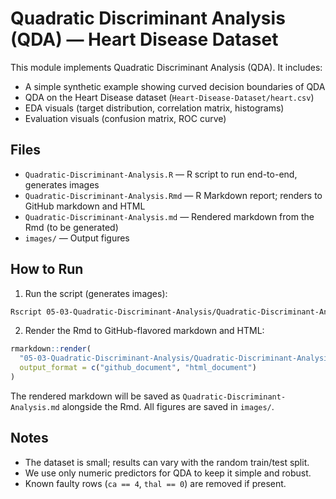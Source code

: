 # Quadratic Discriminant Analysis (QDA) — Heart Disease Dataset

This module implements Quadratic Discriminant Analysis (QDA). It includes:

- A simple synthetic example showing curved decision boundaries of QDA
- QDA on the Heart Disease dataset (`Heart-Disease-Dataset/heart.csv`)
- EDA visuals (target distribution, correlation matrix, histograms)
- Evaluation visuals (confusion matrix, ROC curve)

## Files

- `Quadratic-Discriminant-Analysis.R` — R script to run end-to-end, generates images
- `Quadratic-Discriminant-Analysis.Rmd` — R Markdown report; renders to GitHub markdown and HTML
- `Quadratic-Discriminant-Analysis.md` — Rendered markdown from the Rmd (to be generated)
- `images/` — Output figures

## How to Run

1. Run the script (generates images):

```bash
Rscript 05-03-Quadratic-Discriminant-Analysis/Quadratic-Discriminant-Analysis.R
```

2. Render the Rmd to GitHub-flavored markdown and HTML:

```r
rmarkdown::render(
  "05-03-Quadratic-Discriminant-Analysis/Quadratic-Discriminant-Analysis.Rmd",
  output_format = c("github_document", "html_document")
)
```

The rendered markdown will be saved as `Quadratic-Discriminant-Analysis.md` alongside the Rmd. All figures are saved in `images/`.

## Notes

- The dataset is small; results can vary with the random train/test split.
- We use only numeric predictors for QDA to keep it simple and robust.
- Known faulty rows (`ca == 4`, `thal == 0`) are removed if present.
